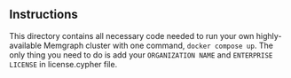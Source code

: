 ## Instructions

This directory contains all necessary code needed to run your own highly-available Memgraph cluster with one command, `docker compose up`.
The only thing you need to do is add your `ORGANIZATION NAME` and `ENTERPRISE LICENSE` in license.cypher file.
